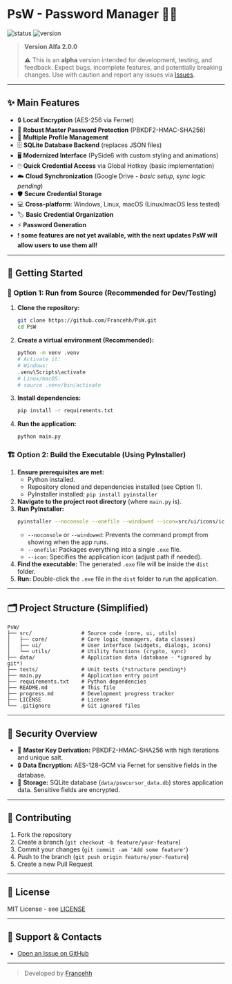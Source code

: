 # PsW - Password Manager 🚀🔐

![status](https://img.shields.io/badge/status-alpha-red) ![version](https://img.shields.io/badge/version-v2.0.0--alpha-orange)

> **Version Alfa 2.0.0**
>
> ⚠️ This is an **alpha** version intended for development, testing, and feedback. Expect bugs, incomplete features, and potentially breaking changes. Use with caution and report any issues via [Issues](https://github.com/Francehh/PsW/issues).

---

## ✨ Main Features

- 🔒 **Local Encryption** (AES-256 via Fernet)
- 🔑 **Robust Master Password Protection** (PBKDF2-HMAC-SHA256)
- 👤 **Multiple Profile Management**
- 🗄️ **SQLite Database Backend** (replaces JSON files)
- 🖥️ **Modernized Interface** (PySide6 with custom styling and animations)
- 🖱️ **Quick Credential Access** via Global Hotkey (basic implementation)
- ☁️ **Cloud Synchronization** (Google Drive - *basic setup, sync logic pending*)
- 🛡️ **Secure Credential Storage**
- 💻 **Cross-platform**: Windows, Linux, macOS (Linux/macOS less tested)
- 🏷️ **Basic Credential Organization**
- ⚡ **Password Generation**
- ❗️ **some features are not yet available, with the next updates PsW will allow users to use them all!**

---

## 🚀 Getting Started

### 🐍 Option 1: Run from Source (Recommended for Dev/Testing)

1.  **Clone the repository:**
    ```bash
    git clone https://github.com/Francehh/PsW.git
    cd PsW
    ```
2.  **Create a virtual environment (Recommended):**
    ```bash
    python -m venv .venv
    # Activate it:
    # Windows:
    .venv\Scripts\activate
    # Linux/macOS:
    # source .venv/bin/activate 
    ```
3.  **Install dependencies:**
    ```bash
    pip install -r requirements.txt
    ```
4.  **Run the application:**
    ```bash
    python main.py
    ```

### 🏗️ Option 2: Build the Executable (Using PyInstaller)

1.  **Ensure prerequisites are met:**
    *   Python installed.
    *   Repository cloned and dependencies installed (see Option 1).
    *   PyInstaller installed: `pip install pyinstaller`
2.  **Navigate to the project root directory** (where `main.py` is).
3.  **Run PyInstaller:**
    ```bash
    pyinstaller --noconsole --onefile --windowed --icon=src/ui/icons/icon.ico main.py 
    ```
    *   `--noconsole` or `--windowed`: Prevents the command prompt from showing when the app runs.
    *   `--onefile`: Packages everything into a single `.exe` file.
    *   `--icon`: Specifies the application icon (adjust path if needed).
4.  **Find the executable:** The generated `.exe` file will be inside the `dist` folder.
5.  **Run:** Double-click the `.exe` file in the `dist` folder to run the application.

---

## 🗂️ Project Structure (Simplified)

```text
PsW/
├── src/                # Source code (core, ui, utils)
│   ├── core/           # Core logic (managers, data classes)
│   ├── ui/             # User interface (widgets, dialogs, icons)
│   └── utils/          # Utility functions (crypto, sync)
├── data/               # Application data (database - *ignored by git*)
├── tests/              # Unit tests (*structure pending*)
├── main.py             # Application entry point
├── requirements.txt    # Python dependencies
├── README.md           # This file
├── progress.md         # Development progress tracker
├── LICENSE             # License
└── .gitignore          # Git ignored files
```

---

## 🔐 Security Overview

- 🔑 **Master Key Derivation:** PBKDF2-HMAC-SHA256 with high iterations and unique salt.
- 🔒 **Data Encryption:** AES-128-GCM via Fernet for sensitive fields in the database.
- 💾 **Storage:** SQLite database (`data/pswcursor_data.db`) stores application data. Sensitive fields are encrypted.

---

## 🤝 Contributing

1.  Fork the repository
2.  Create a branch (`git checkout -b feature/your-feature`)
3.  Commit your changes (`git commit -am 'Add some feature'`)
4.  Push to the branch (`git push origin feature/your-feature`)
5.  Create a new Pull Request

---

## 📜 License

MIT License - see [LICENSE](LICENSE)

---

## 💬 Support & Contacts

- [Open an Issue on GitHub](https://github.com/Francehh/PsW/issues)

---

> Developed by [Francehh](https://github.com/Francehh)
